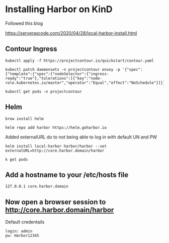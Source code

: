 # Installing Harbor on KinD

Followed this blog

https://serverascode.com/2020/04/28/local-harbor-install.html



## Contour Ingress

```
kubectl apply -f https://projectcontour.io/quickstart/contour.yaml
```

```
kubectl patch daemonsets -n projectcontour envoy -p '{"spec":{"template":{"spec":{"nodeSelector":{"ingress-ready":"true"},"tolerations":[{"key":"node-role.kubernetes.io/master","operator":"Equal","effect":"NoSchedule"}]}}}}'
```

```
kubectl get pods -n projectcontour
```

## Helm

```
brew install helm
```

```
helm repo add harbor https://helm.goharbor.io
```


Added externalURL do to not being able to log in with default UN and PW
```
helm install local-harbor harbor/harbor --set externalURL=http://core.harbor.domain/harbor
```

```
k get pods
```

## Add a hostname to your /etc/hosts file

```
127.0.0.1 core.harbor.domain
```

## Now open a browser session to http://core.harbor.domain/harbor

Default credentails
```
login: admin
pw: Harbor12345
```


